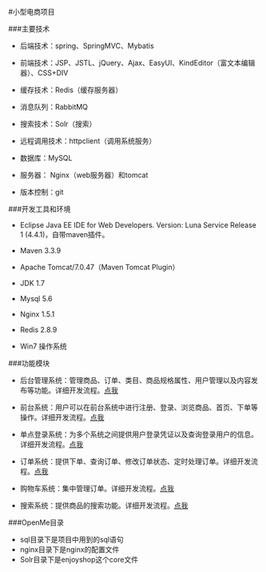#小型电商项目

###主要技术

- 后端技术：spring、SpringMVC、Mybatis

- 前端技术：JSP、JSTL、jQuery、Ajax、EasyUI、KindEditor（富文本编辑器）、CSS+DIV

- 缓存技术：Redis（缓存服务器）

- 消息队列：RabbitMQ

- 搜索技术：Solr（搜索）

- 远程调用技术：httpclient（调用系统服务）

- 数据库：MySQL

- 服务器： Nginx（web服务器）和tomcat

- 版本控制：git

###开发工具和环境
- Eclipse Java EE IDE for Web Developers. Version: Luna Service Release 1 (4.4.1)，自带maven插件。

- Maven 3.3.9

- Apache Tomcat/7.0.47（Maven Tomcat Plugin）

- JDK 1.7

- Mysql 5.6

- Nginx 1.5.1

- Redis 2.8.9

- Win7 操作系统

###功能模块

- 后台管理系统：管理商品、订单、类目、商品规格属性、用户管理以及内容发布等功能。详细开发流程。[点我](http://blog.csdn.net/xiaokang123456kao/article/details/72820717)

- 前台系统：用户可以在前台系统中进行注册、登录、浏览商品、首页、下单等操作。详细开发流程。[点我](http://blog.csdn.net/xiaokang123456kao/article/details/72821062)

- 单点登录系统：为多个系统之间提供用户登录凭证以及查询登录用户的信息。详细开发流程。[点我](http://blog.csdn.net/xiaokang123456kao/article/details/72821444)

- 订单系统：提供下单、查询订单、修改订单状态、定时处理订单。详细开发流程。[点我](http://blog.csdn.net/xiaokang123456kao/article/details/72825702)

- 购物车系统：集中管理订单。详细开发流程。[点我](http://blog.csdn.net/xiaokang123456kao/article/details/72832469)

- 搜索系统：提供商品的搜索功能。详细开发流程。[点我](http://blog.csdn.net/xiaokang123456kao/article/details/72847058)

###OpenMe目录
- sql目录下是项目中用到的sql语句
- nginx目录下是nginx的配置文件
- Solr目录下是enjoyshop这个core文件

